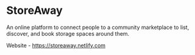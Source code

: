 # StoreAway

An online platform to connect people to a community marketplace to list, discover, and book storage spaces around them.

Website - https://storeaway.netlify.com
